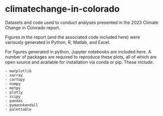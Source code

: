 # climatechange-in-colorado
Datasets and code used to conduct analyses presented in the 2023 Climate Change in Colorado report.

Figures in the report (and the associated code included here) were variously generated in Python, R, Matlab, and Excel. 

For figures generated in python, Jupyter notebooks are included here. A number of packages are required to reproduce these plots, all of which are open source and available for installation via conda or pip. These include:

```
- matplotlib
- xarray
- cartopy
- numpy
- metpy
- plotly
- scipy
- pandas
- pymannkendall
- palettable
```
